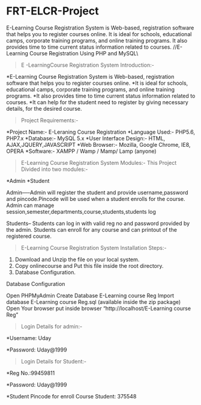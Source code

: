 # FRT-ELCR-Project
E-Learning Course Registration System is Web-based, registration software that helps you to register courses online.  It is ideal for schools, educational camps, corporate training programs, and online training programs. It also provides time to time current status information related to courses. 
//E-Learning Course Registration Using PHP and MySQL\\

>E -LearningCourse Registration  System Introduction:-

*E-Learning Course Registration System is Web-based, registration software that helps you to register courses online. 
*It is ideal for schools, educational camps, corporate training programs, and online training programs.
*It also provides time to time current status information related to courses. 
*It can help for the student need to register by giving necessary details, for the desired course.

>Project Requirements:-

*Project Name:-	            E-Leraning Course Registration
*Language Used:-	        PHP5.6, PHP7.x
*Database:-     	        MySQL 5.x
*User Interface Design:-	HTML, AJAX,JQUERY,JAVASCRIPT
*Web Browser:-          	Mozilla, Google Chrome, IE8, OPERA
*Software:-             	XAMPP / Wamp / Mamp/ Lamp (anyone)

>E-Learning Course Registration System Modules:-
>This Project Divided into two modules:-

*Admin
*Student

 Admin—–Admin will register the student and provide username,password and pincode.Pincode will be used when a student enrolls for the course. Admin can manage session,semester,departments,course,students,students log
 
 Students– Students can log in with valid reg no and password provided by the admin. Students can enroll for any course and can printout of the registered course.

>E-Learning Course Registration System Installation Steps:-
1. Download and Unzip the file on your local system.
2. Copy onlinecourse and  Put this file inside the root directory.
3. Database Configuration.

Database Configuration

Open PHPMyAdmin
Create Database E-Learning course Reg
Import database E-Learning course Reg.sql (available inside the zip package)
Open Your browser put inside browser “http://localhost/E-Learning course Reg” 

>Login Details for admin:-

*Username: Uday

*Password: Uday@1999

>Login Details for Student:-

*Reg No.:99459811

*Password: Uday@1999

*Student Pincode for enroll Course Student: 375548

